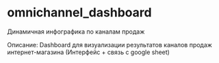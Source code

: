 # omnichannel_dashboard

Динамичная инфографика по каналам продаж

Описание:
Dashboard для визуализации результатов каналов продаж интернет-магазина (Интерфейс + связь с google sheet)
